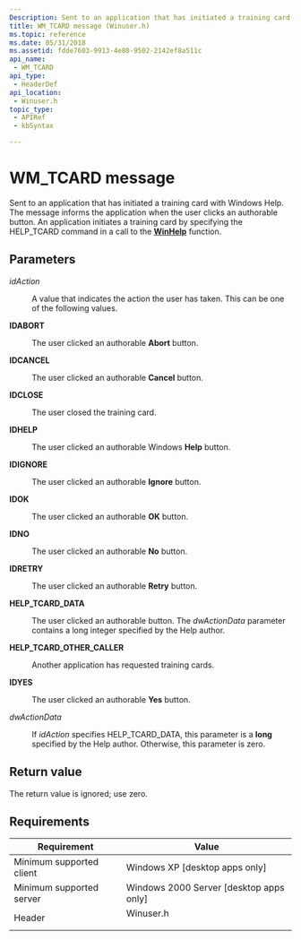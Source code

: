 ```yaml
---
Description: Sent to an application that has initiated a training card with Windows Help.
title: WM_TCARD message (Winuser.h)
ms.topic: reference
ms.date: 05/31/2018
ms.assetid: fdde7603-9913-4e80-9502-2142ef8a511c
api_name: 
 - WM_TCARD
api_type: 
 - HeaderDef
api_location: 
 - Winuser.h
topic_type: 
 - APIRef
 - kbSyntax

---
```


# WM\_TCARD message

Sent to an application that has initiated a training card with Windows Help. The message informs the application when the user clicks an authorable button. An application initiates a training card by specifying the HELP\_TCARD command in a call to the [**WinHelp**](/windows/desktop/api/Winuser/nf-winuser-winhelpa) function.

## Parameters

<dl> <dt>

*idAction* 
</dt> <dd>

A value that indicates the action the user has taken. This can be one of the following values.

<dt>

<span id="IDABORT"></span><span id="idabort"></span>

<span id="IDABORT"></span><span id="idabort"></span>**IDABORT**


</dt> <dd>

The user clicked an authorable **Abort** button.

</dd> <dt>

<span id="IDCANCEL"></span><span id="idcancel"></span>

<span id="IDCANCEL"></span><span id="idcancel"></span>**IDCANCEL**


</dt> <dd>

The user clicked an authorable **Cancel** button.

</dd> <dt>

<span id="IDCLOSE"></span><span id="idclose"></span>

<span id="IDCLOSE"></span><span id="idclose"></span>**IDCLOSE**


</dt> <dd>

The user closed the training card.

</dd> <dt>

<span id="IDHELP"></span><span id="idhelp"></span>

<span id="IDHELP"></span><span id="idhelp"></span>**IDHELP**


</dt> <dd>

The user clicked an authorable Windows **Help** button.

</dd> <dt>

<span id="IDIGNORE"></span><span id="idignore"></span>

<span id="IDIGNORE"></span><span id="idignore"></span>**IDIGNORE**


</dt> <dd>

The user clicked an authorable **Ignore** button.

</dd> <dt>

<span id="IDOK"></span><span id="idok"></span>

<span id="IDOK"></span><span id="idok"></span>**IDOK**


</dt> <dd>

The user clicked an authorable **OK** button.

</dd> <dt>

<span id="IDNO"></span><span id="idno"></span>

<span id="IDNO"></span><span id="idno"></span>**IDNO**


</dt> <dd>

The user clicked an authorable **No** button.

</dd> <dt>

<span id="IDRETRY"></span><span id="idretry"></span>

<span id="IDRETRY"></span><span id="idretry"></span>**IDRETRY**


</dt> <dd>

The user clicked an authorable **Retry** button.

</dd> <dt>

<span id="HELP_TCARD_DATA"></span><span id="help_tcard_data"></span>

<span id="HELP_TCARD_DATA"></span><span id="help_tcard_data"></span>**HELP\_TCARD\_DATA**


</dt> <dd>

The user clicked an authorable button. The *dwActionData* parameter contains a long integer specified by the Help author.

</dd> <dt>

<span id="HELP_TCARD_OTHER_CALLER"></span><span id="help_tcard_other_caller"></span>

<span id="HELP_TCARD_OTHER_CALLER"></span><span id="help_tcard_other_caller"></span>**HELP\_TCARD\_OTHER\_CALLER**


</dt> <dd>

Another application has requested training cards.

</dd> <dt>

<span id="IDYES"></span><span id="idyes"></span>

<span id="IDYES"></span><span id="idyes"></span>**IDYES**


</dt> <dd>

The user clicked an authorable **Yes** button.

</dd> </dl> </dd> <dt>

*dwActionData* 
</dt> <dd>

If *idAction* specifies HELP\_TCARD\_DATA, this parameter is a **long** specified by the Help author. Otherwise, this parameter is zero.

</dd> </dl>

## Return value

The return value is ignored; use zero.

## Requirements



| Requirement | Value |
|-------------------------------------|--------------------------------------------------------------------------------------|
| Minimum supported client<br/> | Windows XP \[desktop apps only\]<br/>                                          |
| Minimum supported server<br/> | Windows 2000 Server \[desktop apps only\]<br/>                                 |
| Header<br/>                   | <dl> <dt>Winuser.h</dt> </dl> |



 

 




